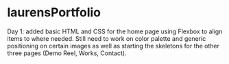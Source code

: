 # laurensPortfolio

Day 1: added basic HTML and CSS for the home page using Flexbox to align items to where needed. Still need to work on color palette and generic positioning on certain images as well as starting the skeletons for the other three pages (Demo Reel, Works, Contact).
